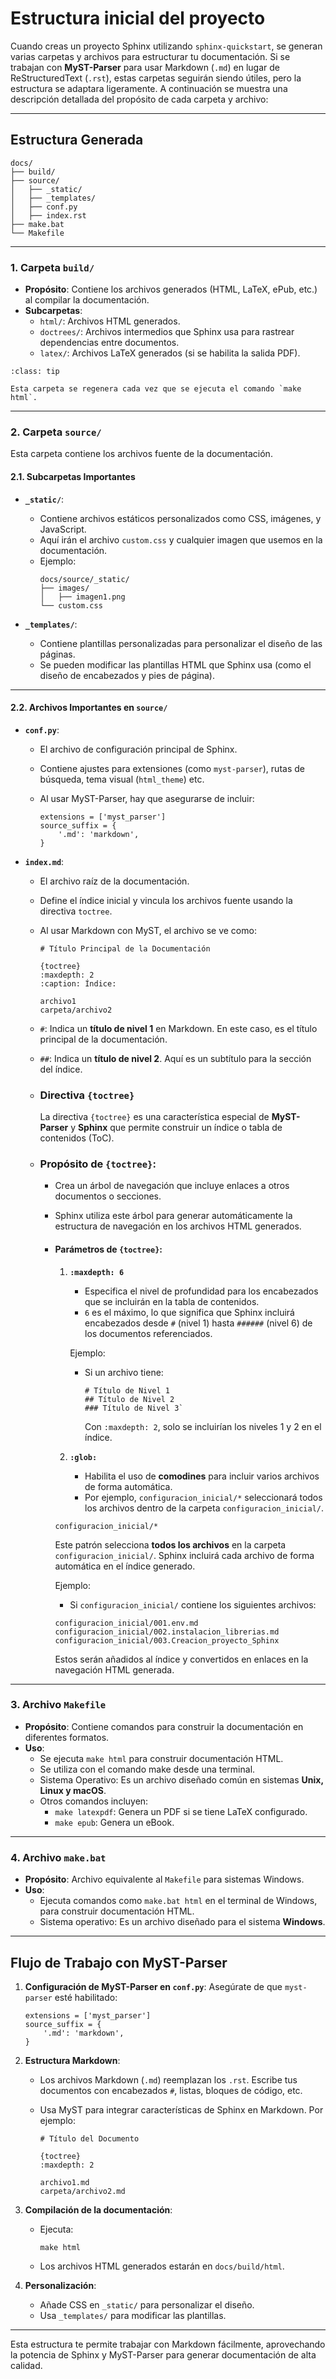 # Estructura inicial del proyecto

Cuando creas un proyecto Sphinx utilizando `sphinx-quickstart`, se generan varias carpetas y archivos para estructurar tu documentación. Si se trabajan con **MyST-Parser** para usar Markdown (`.md`) en lugar de ReStructuredText (`.rst`), estas carpetas seguirán siendo útiles, pero la estructura se adaptara ligeramente. A continuación se muestra una descripción detallada del propósito de cada carpeta y archivo:

----------

## Estructura Generada

```
docs/
├── build/
├── source/
│   ├── _static/
│   ├── _templates/
│   ├── conf.py
│   ├── index.rst
├── make.bat
└── Makefile
```

----------

### 1. **Carpeta `build/`**

-   **Propósito**: Contiene los archivos generados (HTML, LaTeX, ePub, etc.) al compilar la documentación.
-   **Subcarpetas**:
    -   `html/`: Archivos HTML generados.
    -   `doctrees/`: Archivos intermedios que Sphinx usa para rastrear dependencias entre documentos.
    -   `latex/`: Archivos LaTeX generados (si se habilita la salida PDF).
```{admonition} Nota
:class: tip

Esta carpeta se regenera cada vez que se ejecuta el comando `make html`.
```
----------

### 2. **Carpeta `source/`**

Esta carpeta contiene los archivos fuente de la documentación.

#### **2.1. Subcarpetas Importantes**

-   **`_static/`**:
    
    -   Contiene archivos estáticos personalizados como CSS, imágenes, y JavaScript.
    -   Aquí irán el archivo `custom.css` y cualquier imagen que usemos en la documentación.
    -   Ejemplo:
        ```        
        docs/source/_static/
        ├── images/
        │   ├── imagen1.png
        └── custom.css 
        ```` 
-   **`_templates/`**:
    
    -   Contiene plantillas personalizadas para personalizar el diseño de las páginas.
    -   Se pueden modificar las plantillas HTML que Sphinx usa (como el diseño de encabezados y pies de página).

----------

#### **2.2. Archivos Importantes en `source/`**

-   **`conf.py`**:
    
    -   El archivo de configuración principal de Sphinx.
    -   Contiene ajustes para extensiones (como `myst-parser`), rutas de búsqueda, tema visual (`html_theme`) etc.
    -   Al usar MyST-Parser, hay que asegurarse de incluir:
            
        ```
        extensions = ['myst_parser']
        source_suffix = {
            '.md': 'markdown',
        }
        ``` 
        
-   **`index.md`**:
    
    -   El archivo raíz de la documentación.
    -   Define el índice inicial y vincula los archivos fuente usando la directiva `toctree`.
    -   Al usar Markdown con MyST, el archivo se ve como:
                
        ``` 
        # Título Principal de la Documentación
        
        {toctree}
        :maxdepth: 2
        :caption: Índice:
        
        archivo1
        carpeta/archivo2
        ```

    -   `#`: Indica un **título de nivel 1** en Markdown. En este caso, es el título principal de la documentación.
    -   `##`: Indica un **título de nivel 2**. Aquí es un subtítulo para la sección del índice.
    - ### **Directiva `{toctree}`**

        La directiva `{toctree}` es una característica especial de **MyST-Parser** y **Sphinx** que permite construir un índice o tabla de contenidos (ToC).

    - ### **Propósito de `{toctree}`**:

        -   Crea un árbol de navegación que incluye enlaces a otros documentos o secciones.
        -   Sphinx utiliza este árbol para generar automáticamente la estructura de navegación en los archivos HTML generados.
        - #### **Parámetros de `{toctree}`:**

            1.  **`:maxdepth: 6`**
                
                -   Especifica el nivel de profundidad para los encabezados que se incluirán en la tabla de contenidos.
                -   `6` es el máximo, lo que significa que Sphinx incluirá encabezados desde `#` (nivel 1) hasta `######` (nivel 6) de los documentos referenciados.
                
                Ejemplo:
                
                -   Si un archivo tiene:
                    ```       
                    # Título de Nivel 1
                    ## Título de Nivel 2
                    ### Título de Nivel 3` 
                    ```
                    Con `:maxdepth: 2`, solo se incluirían los niveles 1 y 2 en el índice.
                    
            2.  **`:glob:`**
                
                -   Habilita el uso de **comodines** para incluir varios archivos de forma automática.
                -   Por ejemplo, `configuracion_inicial/*` seleccionará todos los archivos dentro de la carpeta `configuracion_inicial/`.
            ```
            configuracion_inicial/*
            ```
            Este patrón selecciona **todos los archivos** en la carpeta `configuracion_inicial/`.
            Sphinx incluirá cada archivo de forma automática en el índice generado.

            Ejemplo:

            -   Si `configuracion_inicial/` contiene los siguientes archivos:
                
            ```
            configuracion_inicial/001.env.md
            configuracion_inicial/002.instalacion_librerias.md
            configuracion_inicial/003.Creacion_proyecto_Sphinx
            ```
            Estos serán añadidos al índice y convertidos en enlaces en la navegación HTML generada.

----------

### 3. **Archivo `Makefile`**

-   **Propósito**: Contiene comandos para construir la documentación en diferentes formatos.
-   **Uso**:
    -   Se ejecuta `make html` para construir documentación HTML.
    -   Se utiliza con el comando make desde una terminal.
    -   Sistema Operativo: Es un archivo diseñado común en sistemas **Unix, Linux y macOS**.
    -   Otros comandos incluyen:
        -   `make latexpdf`: Genera un PDF si se tiene LaTeX configurado.
        -   `make epub`: Genera un eBook.

----------

### 4. **Archivo `make.bat`**

-   **Propósito**: Archivo equivalente al `Makefile` para sistemas Windows.
-   **Uso**: 
    -   Ejecuta comandos como `make.bat html` en el terminal de Windows, para construir documentación HTML.
    -   Sistema operativo: Es un archivo diseñado para el sistema **Windows**.
----------

## Flujo de Trabajo con MyST-Parser

1.  **Configuración de MyST-Parser en `conf.py`**: Asegúrate de que `myst-parser` esté habilitado:
    
       
    ```
    extensions = ['myst_parser']
    source_suffix = {
        '.md': 'markdown',
    }
    ``` 
    
2.  **Estructura Markdown**:
    
    -   Los archivos Markdown (`.md`) reemplazan los `.rst`. Escribe tus documentos con encabezados `#`, listas, bloques de código, etc.
    -   Usa MyST para integrar características de Sphinx en Markdown. Por ejemplo:
        
        ```
        # Título del Documento
        
        {toctree}
        :maxdepth: 2
        
        archivo1.md
        carpeta/archivo2.md
        ```
        
        
        
3.  **Compilación de la documentación**:
    
    -   Ejecuta:
        
              
        `make html` 
        
    -   Los archivos HTML generados estarán en `docs/build/html`.
4.  **Personalización**:
    
    -   Añade CSS en `_static/` para personalizar el diseño.
    -   Usa `_templates/` para modificar las plantillas.

----------

Esta estructura te permite trabajar con Markdown fácilmente, aprovechando la potencia de Sphinx y MyST-Parser para generar documentación de alta calidad.